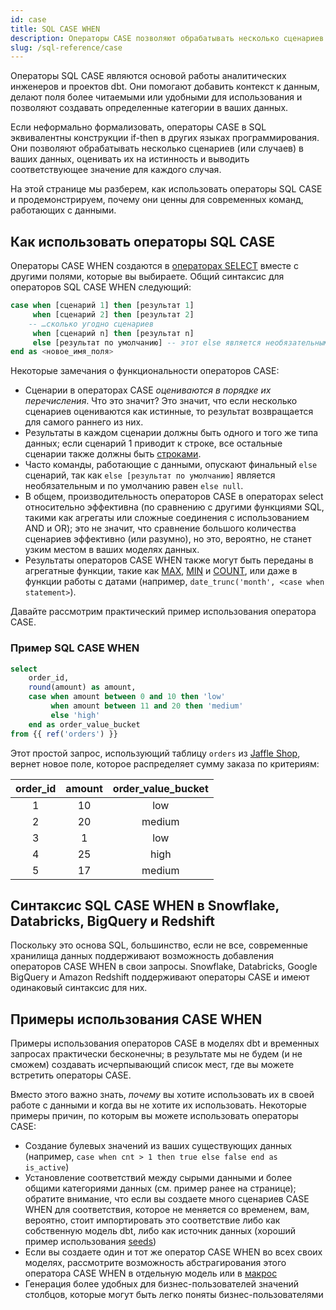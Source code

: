 ```yaml
---
id: case
title: SQL CASE WHEN
description: Операторы CASE позволяют обрабатывать несколько сценариев (или случаев) в ваших данных, оценивать их на истинность и выводить соответствующее значение для каждого случая.
slug: /sql-reference/case
---
```


<head>
    <title>Работа с операторами SQL CASE</title>
</head>

Операторы SQL CASE являются основой работы аналитических инженеров и проектов dbt. Они помогают добавить контекст к данным, делают поля более читаемыми или удобными для использования и позволяют создавать определенные категории в ваших данных.

Если неформально формализовать, операторы CASE в SQL эквивалентны конструкции if-then в других языках программирования. Они позволяют обрабатывать несколько сценариев (или случаев) в ваших данных, оценивать их на истинность и выводить соответствующее значение для каждого случая.

На этой странице мы разберем, как использовать операторы SQL CASE и продемонстрируем, почему они ценны для современных команд, работающих с данными.

## Как использовать операторы SQL CASE

Операторы CASE WHEN создаются в [операторах SELECT](/sql-reference/select) вместе с другими полями, которые вы выбираете. Общий синтаксис для операторов SQL CASE WHEN следующий:

```sql
case when [сценарий 1] then [результат 1]
     when [сценарий 2] then [результат 2]
    -- …сколько угодно сценариев
     when [сценарий n] then [результат n]
     else [результат по умолчанию] -- этот else является необязательным
end as <новое_имя_поля>
```

Некоторые замечания о функциональности операторов CASE:
- Сценарии в операторах CASE *оцениваются в порядке их перечисления*. Что это значит? Это значит, что если несколько сценариев оцениваются как истинные, то результат возвращается для самого раннего из них.
- Результаты в каждом сценарии должны быть одного и того же типа данных; если сценарий 1 приводит к строке, все остальные сценарии также должны быть [строками](/sql-reference/strings).
- Часто команды, работающие с данными, опускают финальный `else` сценарий, так как `else [результат по умолчанию]` является необязательным и по умолчанию равен `else null`.
- В общем, производительность операторов CASE в операторах select относительно эффективна (по сравнению с другими функциями SQL, такими как агрегаты или сложные соединения с использованием AND и OR); это не значит, что сравнение большого количества сценариев эффективно (или разумно), но это, вероятно, не станет узким местом в ваших моделях данных.
- Результаты операторов CASE WHEN также могут быть переданы в агрегатные функции, такие как [MAX](/sql-reference/max), [MIN](/sql-reference/min) и [COUNT](/sql-reference/count), или даже в функции работы с датами (например, `date_trunc('month', <case when statement>`).

Давайте рассмотрим практический пример использования оператора CASE.

### Пример SQL CASE WHEN

```sql
select
    order_id,
    round(amount) as amount,
    case when amount between 0 and 10 then 'low'
         when amount between 11 and 20 then 'medium'
         else 'high'
    end as order_value_bucket
from {{ ref('orders') }}
```

Этот простой запрос, использующий таблицу `orders` из [Jaffle Shop](https://github.com/dbt-labs/jaffle_shop), вернет новое поле, которое распределяет сумму заказа по критериям:

| **order_id** | **amount** | **order_value_bucket** |
|:---:|:---:|:---:|
| 1 | 10 | low |
| 2 | 20 | medium |
| 3 | 1 | low |
| 4 | 25 | high |
| 5 | 17 | medium |

## Синтаксис SQL CASE WHEN в Snowflake, Databricks, BigQuery и Redshift

Поскольку это основа SQL, большинство, если не все, современные хранилища данных поддерживают возможность добавления операторов CASE WHEN в свои запросы. Snowflake, Databricks, Google BigQuery и Amazon Redshift поддерживают операторы CASE и имеют одинаковый синтаксис для них.

## Примеры использования CASE WHEN

Примеры использования операторов CASE в моделях dbt и временных запросах практически бесконечны; в результате мы не будем (и не сможем) создавать исчерпывающий список мест, где вы можете встретить операторы CASE.

Вместо этого важно знать, *почему* вы хотите использовать их в своей работе с данными и когда вы не хотите их использовать. Некоторые примеры причин, по которым вы можете использовать операторы CASE:
- Создание булевых значений из ваших существующих данных (например, `case when cnt > 1 then true else false end as is_active`)
- Установление соответствий между сырыми данными и более общими категориями данных (см. пример ранее на странице); обратите внимание, что если вы создаете много сценариев CASE WHEN для соответствия, которое не меняется со временем, вам, вероятно, стоит импортировать это соответствие либо как собственную модель dbt, либо как источник данных (хороший пример использования [seeds](https://docs.getdbt.com/docs/build/seeds))
- Если вы создаете один и тот же оператор CASE WHEN во всех своих моделях, рассмотрите возможность абстрагирования этого оператора CASE WHEN в отдельную модель или в <Term id="dry" /> [макрос](https://docs.getdbt.com/docs/build/jinja-macros)
- Генерация более удобных для бизнес-пользователей значений столбцов, которые могут быть легко поняты бизнес-пользователями
